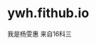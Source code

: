 # ywh.fithub.io
<html>
  <head>
    <body>
      <p>我是杨雯惠  来自16科三</p>
    </body>
  </head>
</html>
